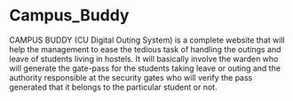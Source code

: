 # Campus_Buddy
CAMPUS BUDDY (CU Digital Outing System) is a complete website that will help the management to ease the tedious task of handling the outings and leave of students living in hostels. It will basically involve the warden who will generate the gate-pass for the students taking leave or outing and the authority responsible at the security gates who will verify the pass generated that it belongs to the particular student or not.
